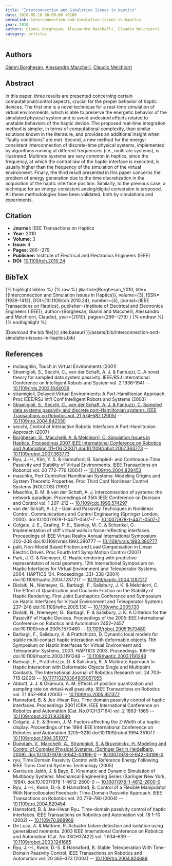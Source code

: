 ```yaml
---
title: "Interconnection and Simulation Issues in Haptics"
date: 2010-05-10 00:00:00 +0100
permalink: interconnection-and-simulation-issues-in-haptics
year: 2010
authors: Gianni Borghesan, Alessandro Macchelli, Claudio Melchiorri
category: articles
---
```

 
## Authors
[Gianni Borghesan](authors/gianni-borghesan), [Alessandro Macchelli](authors/alessandro-macchelli), [Claudio Melchiorri](authors/claudio-melchiorri)
 
## Abstract
In this paper, three results are presented concerning certain computational/control aspects, crucial for the proper behavior of haptic devices. The first one is a novel technique for a real-time simulation of virtual environments, which is able to preserve the energetic behavior of the simulated physical system and to avoid undesired effects related to unstable behaviors of the haptic device. The proposed real-time integration method is simpler, in terms of computational complexity, than similar solutions known in the literature, and provides an additional insight when “faulty conditions” are met. Second, a new method for the energy-consistent interconnection of discrete-time physical systems, implemented by algorithms running at different frequencies (i.e., multirate systems), is illustrated. Multirate systems are very common in haptics, since the frequency, at which the control law of the haptic interface is executed, is usually higher than the frequency of the simulation of the virtual environment. Finally, the third result presented in this paper concerns the problem of energy generation due to the time discretization in the acquisition of the haptic interface position. Similarly, to the previous case, a technique for an energy-consistent analog/digital conversion is proposed. All these methodologies have been validated, both by simulations and experiments.
 
## Citation
- **Journal:** IEEE Transactions on Haptics
- **Year:** 2010
- **Volume:** 3
- **Issue:** 4
- **Pages:** 266--279
- **Publisher:** Institute of Electrical and Electronics Engineers (IEEE)
- **DOI:** [10.1109/toh.2010.24](https://doi.org/10.1109/toh.2010.24)
 
## BibTeX
{% highlight bibtex %}
{% raw %}
@article{Borghesan_2010,
  title={{Interconnection and Simulation Issues in Haptics}},
  volume={3},
  ISSN={1939-1412},
  DOI={10.1109/toh.2010.24},
  number={4},
  journal={IEEE Transactions on Haptics},
  publisher={Institute of Electrical and Electronics Engineers (IEEE)},
  author={Borghesan, Gianni and Macchelli, Alessandro and Melchiorri, Claudio},
  year={2010},
  pages={266--279}
}
{% endraw %}
{% endhighlight %}
 
[Download the bib file]({{ site.baseurl }}/assets/bib/interconnection-and-simulation-issues-in-haptics.bib)
 
## References
- mclaughlin, Touch in Virtual Environments (2001)
- Stramigioli, S., Secchi, C., van der Schaft, A. J. & Fantuzzi, C. A novel theory for sampled data system passivity. IEEE/RSJ International Conference on Intelligent Robots and System vol. 2 1936–1941 -- [10.1109/irds.2002.1044039](https://doi.org/10.1109/irds.2002.1044039)
- stramigioli, Delayed Virtual Environments: A Port-Hamiltonian Approach. Proc IEEE/RSJ Int&#x2019;l Conf Intelligent Robots and Systems (2003)
- [Stramigioli, S., Secchi, C., van der Schaft, A. J. & Fantuzzi, C. Sampled data systems passivity and discrete port-Hamiltonian systems. IEEE Transactions on Robotics vol. 21 574–587 (2005)](sampled-data-systems-passivity-and-discrete-port-hamiltonian-systems) -- [10.1109/tro.2004.842330](https://doi.org/10.1109/tro.2004.842330)
- secchi, Control of Interactive Robotic Interfaces A Port-Hamiltonian Approach (2007)
- [Borghesan, G., Macchelli, A. & Melchiorri, C. Simulation Issues in Haptics. Proceedings 2007 IEEE International Conference on Robotics and Automation 111–116 (2007) doi:10.1109/robot.2007.363773](simulation-issues-in-haptics) -- [10.1109/robot.2007.363773](https://doi.org/10.1109/robot.2007.363773)
- Ryu, J.-H., Kim, Y. S. & Hannaford, B. Sampled- and Continuous-Time Passivity and Stability of Virtual Environments. IEEE Transactions on Robotics vol. 20 772–776 (2004) -- [10.1109/tro.2004.829453](https://doi.org/10.1109/tro.2004.829453)
- maschke, Port Controlled Hamiltonian Systems: Modeling Origins and System Theoretic Properties. Proc Third Conf Nonlinear Control Systems (NOLCOS) (1992)
- Maschke, B. M. & van der Schaft, A. J. Interconnection of systems: the network paradigm. Proceedings of 35th IEEE Conference on Decision and Control vol. 1 207–212 -- [10.1109/cdc.1996.574297](https://doi.org/10.1109/cdc.1996.574297)
- van der Schaft, A. L2 - Gain and Passivity Techniques in Nonlinear Control. Communications and Control Engineering (Springer London, 2000). doi:10.1007/978-1-4471-0507-7 -- [10.1007/978-1-4471-0507-7](https://doi.org/10.1007/978-1-4471-0507-7)
- Colgate, J. E., Grafing, P. E., Stanley, M. C. & Schenkel, G. Implementation of stiff virtual walls in force-reflecting interfaces. Proceedings of IEEE Virtual Reality Annual International Symposium 202–208 doi:10.1109/vrais.1993.380777 -- [10.1109/vrais.1993.380777](https://doi.org/10.1109/vrais.1993.380777)
- palli, Non-Model Based Friction and Load Compensation in Linear Electric Drives. Proc Fourth Int&#x2019;l Symp Motion Control (2007)
- Park, J. G. & Niemeyer, G. Haptic rendering with predictive representation of local geometry. 12th International Symposium on Haptic Interfaces for Virtual Environment and Teleoperator Systems, 2004. HAPTICS ’04. Proceedings. 331–338 (2004) doi:10.1109/haptic.2004.1287217 -- [10.1109/haptic.2004.1287217](https://doi.org/10.1109/haptic.2004.1287217)
- Diolaiti, N., Niemeyer, G., Barbagli, F., Salisbury, J. K. & Melchiorri, C. The Effect of Quantization and Coulomb Friction on the Stability of Haptic Rendering. First Joint Eurohaptics Conference and Symposium on Haptic Interfaces for Virtual Environment and Teleoperator Systems 237–246 doi:10.1109/whc.2005.130 -- [10.1109/whc.2005.130](https://doi.org/10.1109/whc.2005.130)
- Diolaiti, N., Niemeyer, G., Barbagli, F. & Salisbury, J. K. A Criterion for the PassivitY of Haptic Devices. Proceedings of the 2005 IEEE International Conference on Robotics and Automation 2452–2457 doi:10.1109/robot.2005.1570480 -- [10.1109/robot.2005.1570480](https://doi.org/10.1109/robot.2005.1570480)
- Barbagli, F., Salisbury, K. & Prattichizzo, D. Dynamic local models for stable multi-contact haptic interaction with deformable objects. 11th Symposium on Haptic Interfaces for Virtual Environment and Teleoperator Systems, 2003. HAPTICS 2003. Proceedings. 109–116 doi:10.1109/haptic.2003.1191248 -- [10.1109/haptic.2003.1191248](https://doi.org/10.1109/haptic.2003.1191248)
- Barbagli, F., Prattichizzo, D. & Salisbury, K. A Multirate Approach to Haptic Interaction with Deformable Objects Single and                 Multipoint Contacts. The International Journal of Robotics Research vol. 24 703–715 (2005) -- [10.1177/0278364905057055](https://doi.org/10.1177/0278364905057055)
- Abbott, J. J. & Okamura, A. M. Effects of position quantization and sampling rate on virtual-wall passivity. IEEE Transactions on Robotics vol. 21 952–964 (2005) -- [10.1109/tro.2005.851377](https://doi.org/10.1109/tro.2005.851377)
- Hannaford, B. & Jee-Hwan Ryu. Time domain passivity control of haptic interfaces. Proceedings 2001 ICRA. IEEE International Conference on Robotics and Automation (Cat. No.01CH37164) vol. 2 1863–1869 -- [10.1109/robot.2001.932880](https://doi.org/10.1109/robot.2001.932880)
- Colgate, J. E. & Brown, J. M. Factors affecting the Z-Width of a haptic display. Proceedings of the 1994 IEEE International Conference on Robotics and Automation 3205–3210 doi:10.1109/robot.1994.351077 -- [10.1109/robot.1994.351077](https://doi.org/10.1109/robot.1994.351077)
- [Duindam, V., Macchelli, A., Stramigioli, S. & Bruyninckx, H. Modeling and Control of Complex Physical Systems. (Springer Berlin Heidelberg, 2009). doi:10.1007/978-3-642-03196-0](modeling-and-control-of-complex-physical-systems) -- [10.1007/978-3-642-03196-0](https://doi.org/10.1007/978-3-642-03196-0)
- ryu, Time Domain Passivity Control with Reference Energy Following. IEEE Trans Control Systems Technology (2005)
- García de Jalón, J. & Bayo, E. Kinematic and Dynamic Simulation of Multibody Systems. Mechanical Engineering Series (Springer New York, 1994). doi:10.1007/978-1-4612-2600-0 -- [10.1007/978-1-4612-2600-0](https://doi.org/10.1007/978-1-4612-2600-0)
- Ryu, J.-H., Kwon, D.-S. & Hannaford, B. Control of a Flexible Manipulator With Noncollocated Feedback: Time-Domain Passivity Approach. IEEE Transactions on Robotics vol. 20 776–780 (2004) -- [10.1109/tro.2004.829454](https://doi.org/10.1109/tro.2004.829454)
- Hannaford, B. & Jee-Hwan Ryu. Time-domain passivity control of haptic interfaces. IEEE Transactions on Robotics and Automation vol. 18 1–10 (2002) -- [10.1109/70.988969](https://doi.org/10.1109/70.988969)
- De Luca, A. & Mattone, R. Actuator failure detection and isolation using generalized momenta. 2003 IEEE International Conference on Robotics and Automation (Cat. No.03CH37422) vol. 1 634–639 -- [10.1109/robot.2003.1241665](https://doi.org/10.1109/robot.2003.1241665)
- Ryu, J.-H., Kwon, D.-S. & Hannaford, B. Stable Teleoperation With Time-Domain Passivity Control. IEEE Transactions on Robotics and Automation vol. 20 365–373 (2004) -- [10.1109/tra.2004.824689](https://doi.org/10.1109/tra.2004.824689)

